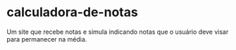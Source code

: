 # calculadora-de-notas
Um site que recebe notas e simula indicando notas que o usuário deve visar para permanecer na média.
